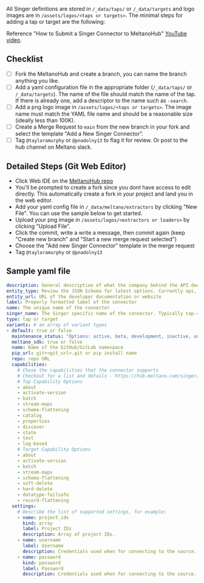 <!---
Use this template when adding a new Singer tap or target to the hub.
--->


All Singer definitions are stored in `/_data/taps/` or `/_data/targets` and logo images are in `/assets/logos/<taps or targets>`. The minimal steps for adding a tap or target are the following:

Reference "How to Submit a Singer Connector to MeltanoHub" [YouTube video](https://www.youtube.com/watch?v=hKbHB3LHbEA).

## Checklist

- [ ] Fork the MeltanoHub and create a branch, you can name the branch anything you like.
- [ ] Add a yaml configuration file in the appropriate folder (`/_data/taps/` or `/_data/targets`). The name of the file should match the name of the tap. If there is already one, add a descriptor to the name such as `-search`.
- [ ] Add a png logo image in `/assets/logos/<taps or targets>`. The image name must match the YAML file name and should be a reasonable size (ideally less than 100K).
- [ ] Create a Merge Request to `main` from the new branch in your fork and select the template "Add a New Singer Connector".
- [ ] Tag `@tayloramurphy` or `@pnadolny13` to flag it for review. Or post to the hub channel on Meltano slack.

## Detailed Steps (Git Web Editor)

- Click Web IDE on the [MeltanoHub repo](https://github.com/meltano/hub)
- You'll be prompted to create a fork since you dont have access to edit directly. This automatically create a fork in your project and land you in the web editor.
- Add your yaml config file in `/_data/meltano/extractors` by clicking "New File". You can use the sample below to get started.
- Upload your png image in `/assets/logos/<extractors or loaders>` by clicking "Upload File".
- Click the commit, write a write a message, then commit again (keep "Create new branch" and "Start a new merge request selected")
- Choose the "Add new Singer Connector" template in the merge request
- Tag `@tayloramurphy` or `@pnadolny13`

## Sample yaml file

```yaml
description: General description of what the company behind the API does
entity_type: Review the JSON Schema for latest options. Currently api, file, database.
entity_url: URL of the developer documentation or website
label: Properly formatted label of the connector
name: The unique name of the connector
singer_name: The Singer specific name of the connector. Typically tap-<name> or target-<name>
type: tap or target
variants: # an array of variant types
- default: true or false
  maintenance_status: "Options: active, beta, development, inactive, unknown"
  meltano_sdk: true or false
  name: Name of the GitHub/GitLab namespace
  pip_url: git+<git_url>.git or pip install name
  repo: repo URL
  capabilities:
    # Chose the capabilities that the connector supports
    # Checkout for a list and details - https://hub.meltano.com/singer/docs#singer-connector-capabilities
    # Tap Capability Options
    - about
    - activate-version
    - batch
    - stream-maps
    - schema-flattening
    - catalog
    - properties
    - discover
    - state
    - test
    - log-based
    # Target Capability Options
    - about
    - activate-version
    - batch
    - stream-maps
    - schema-flattening
    - soft-delete
    - hard-delete
    - datatype-failsafe
    - record-flattening
  settings:
    # Describe the list of supported settings, for example:
    - name: project_ids
      kind: array
      label: Project IDs
      description: Array of project IDs.
    - name: username
      label: Username
      description: Credentials used when for connecting to the source.
    - name: password
      kind: password
      label: Password
      description: Credentials used when for connecting to the source.
```


